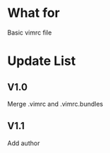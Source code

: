 # What for
Basic vimrc file
# Update List
## V1.0
Merge .vimrc and .vimrc.bundles
## V1.1
Add author
